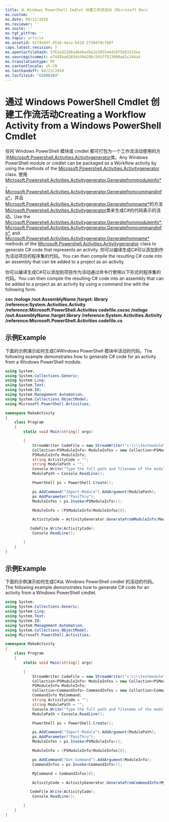 ```yaml
---
title: 从 Windows PowerShell Cmdlet 创建工作流活动 |Microsoft Docs
ms.custom: ''
ms.date: 09/12/2016
ms.reviewer: ''
ms.suite: ''
ms.tgt_pltfrm: ''
ms.topic: article
ms.assetid: 4174e84f-d516-4aca-b418-273047dcfb07
caps.latest.revision: 7
ms.openlocfilehash: 5761ed2168a46d6ed9a2e50554d459f5b93223ee
ms.sourcegitcommit: e7445ba8203da304286c591ff513900ad1c244a4
ms.translationtype: MT
ms.contentlocale: zh-CN
ms.lasthandoff: 04/23/2019
ms.locfileid: "62080384"
---
```

# <a name="creating-a-workflow-activity-from-a-windows-powershell-cmdlet"></a><span data-ttu-id="775d8-102">通过 Windows PowerShell Cmdlet 创建工作流活动</span><span class="sxs-lookup"><span data-stu-id="775d8-102">Creating a Workflow Activity from a Windows PowerShell Cmdlet</span></span>

<span data-ttu-id="775d8-103">任何 Windows PowerShell 模块或 cmdlet 都可打包为一个工作流活动使用的方法[Microsoft.Powershell.Activities.Activitygenerator](/dotnet/api/Microsoft.PowerShell.Activities.ActivityGenerator)类。</span><span class="sxs-lookup"><span data-stu-id="775d8-103">Any Windows PowerShell module or cmdlet can be packaged as a Workflow activity by using the methods of the [Microsoft.Powershell.Activities.Activitygenerator](/dotnet/api/Microsoft.PowerShell.Activities.ActivityGenerator) class.</span></span> <span data-ttu-id="775d8-104">使用[Microsoft.Powershell.Activities.Activitygenerator.Generatefrommoduleinfo\*](/dotnet/api/Microsoft.PowerShell.Activities.ActivityGenerator.GenerateFromModuleInfo)， [Microsoft.Powershell.Activities.Activitygenerator.Generatefromcommandinfo\*](/dotnet/api/Microsoft.PowerShell.Activities.ActivityGenerator.GenerateFromCommandInfo)，并且[Microsoft.Powershell.Activities.Activitygenerator.Generatefromname\*](/dotnet/api/Microsoft.PowerShell.Activities.ActivityGenerator.GenerateFromName)的方法[Microsoft.Powershell.Activities.Activitygenerator](/dotnet/api/Microsoft.PowerShell.Activities.ActivityGenerator)类来生成C#的代码表示的活动。</span><span class="sxs-lookup"><span data-stu-id="775d8-104">Use the [Microsoft.Powershell.Activities.Activitygenerator.Generatefrommoduleinfo\*](/dotnet/api/Microsoft.PowerShell.Activities.ActivityGenerator.GenerateFromModuleInfo), [Microsoft.Powershell.Activities.Activitygenerator.Generatefromcommandinfo\*](/dotnet/api/Microsoft.PowerShell.Activities.ActivityGenerator.GenerateFromCommandInfo), and [Microsoft.Powershell.Activities.Activitygenerator.Generatefromname\*](/dotnet/api/Microsoft.PowerShell.Activities.ActivityGenerator.GenerateFromName) methods of the [Microsoft.Powershell.Activities.Activitygenerator](/dotnet/api/Microsoft.PowerShell.Activities.ActivityGenerator) class to generate C# code that represents an activity.</span></span> <span data-ttu-id="775d8-105">你可以编译生成C#可以添加到作为活动项目的程序集的代码。</span><span class="sxs-lookup"><span data-stu-id="775d8-105">You can then compile the resulting C# code into an assembly that can be added to a project as an activity.</span></span>

<span data-ttu-id="775d8-106">你可以编译生成C#可以添加到项目作为活动通过命令行使用以下形式的程序集的代码。</span><span class="sxs-lookup"><span data-stu-id="775d8-106">You can then compile the resulting C# code into an assembly that can be added to a project as an activity by using a command line with the following form.</span></span>

<span data-ttu-id="775d8-107">**csc /nologo /out:AssemblyName /target: library /reference:System.Activities.Activity /reference:Microsoft.PowerShell.Activities codefile.cs**</span><span class="sxs-lookup"><span data-stu-id="775d8-107">**csc /nologo /out:AssemblyName /target:library /reference:System.Activities.Activity /reference:Microsoft.PowerShell.Activities codefile.cs**</span></span>

## <a name="example"></a><span data-ttu-id="775d8-108">示例</span><span class="sxs-lookup"><span data-stu-id="775d8-108">Example</span></span>

<span data-ttu-id="775d8-109">下面的示例演示如何生成C#Windows PowerShell 模块中活动的代码。</span><span class="sxs-lookup"><span data-stu-id="775d8-109">The following example demonstrates how to generate C# code for an activity from a Windows PowerShell module.</span></span>

```csharp
using System;
using System.Collections.Generic;
using System.Linq;
using System.Text;
using System.IO;
using System.Management.Automation;
using System.Collections.ObjectModel;
using Microsoft.PowerShell.Activities;

namespace MakeActivity
{
    class Program
    {
        static void Main(string[] args)

        {
            StreamWriter CodeFile = new StreamWriter("c:\\\\testmodule\\codefile.cs");
            Collection<PSModuleInfo> ModuleInfos = new Collection<PSModuleInfo> { };
            PSModuleInfo ModuleInfo;
            string ActivityCode = "";
            string ModulePath = "";
            Console.Write("Type the full path and filename of the module to process:");
            ModulePath = Console.ReadLine();

            PowerShell ps = PowerShell.Create();

            ps.AddCommand("Import-Module").AddArgument(ModulePath);
            ps.AddParameter("PassThru");
            ModuleInfos = ps.Invoke<PSModuleInfo>();

            ModuleInfo = (PSModuleInfo)ModuleInfos[0];

            ActivityCode = ActivityGenerator.GenerateFromModuleInfo(ModuleInfo, "MyNamespace").First<String>();

           CodeFile.Write(ActivityCode);
            Console.ReadLine();

        }
    }
}

```

## <a name="example"></a><span data-ttu-id="775d8-110">示例</span><span class="sxs-lookup"><span data-stu-id="775d8-110">Example</span></span>

<span data-ttu-id="775d8-111">下面的示例演示如何生成C#从 Windows PowerShell cmdlet 的活动的代码。</span><span class="sxs-lookup"><span data-stu-id="775d8-111">The following example demonstrates how to generate C# code for an activity from a Windows PowerShell cmdlet.</span></span>

```csharp
using System;
using System.Collections.Generic;
using System.Linq;
using System.Text;
using System.IO;
using System.Management.Automation;
using System.Collections.ObjectModel;
using Microsoft.PowerShell.Activities;

namespace MakeActivity
{
    class Program
    {
        static void Main(string[] args)

        {
            StreamWriter CodeFile = new StreamWriter("c:\\\\testmodule\\codefile.cs");
            Collection<PSModuleInfo> ModuleInfos = new Collection<PSModuleInfo> { };
            PSModuleInfo ModuleInfo;
            Collection<CommandInfo> CommandInfos = new Collection<CommandInfo> { };
            CommandInfo MyCommand;
            string ActivityCode = "";
            string ModulePath = "";
            Console.Write("Type the full path and filename of the module to process:");
            ModulePath = Console.ReadLine();

            PowerShell ps = PowerShell.Create();

            ps.AddCommand("Import-Module").AddArgument(ModulePath);
            ps.AddParameter("PassThru");
            ModuleInfos = ps.Invoke<PSModuleInfo>();

            ModuleInfo = (PSModuleInfo)ModuleInfos[0];

            ps.AddCommand("Get-Command").AddArgument(ModuleInfo);
            CommandInfos = ps.Invoke<CommandInfo>();

            MyCommand = CommandInfos[0];

            ActivityCode = ActivityGenerator.GenerateFromCommandInfo(MyCommand, "MyNamespace");

           CodeFile.Write(ActivityCode);
            Console.ReadLine();

        }
    }
}

```